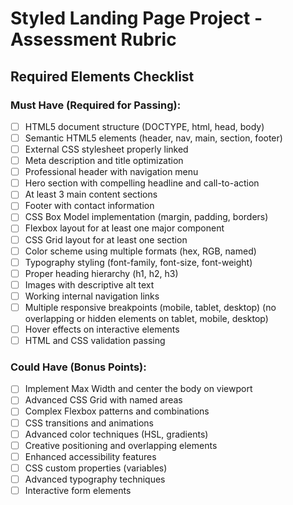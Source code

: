# Styled Landing Page Project - Assessment Rubric

## **Required Elements Checklist**

### **Must Have (Required for Passing):**

- [ ] HTML5 document structure (DOCTYPE, html, head, body)
- [ ] Semantic HTML5 elements (header, nav, main, section, footer)
- [ ] External CSS stylesheet properly linked
- [ ] Meta description and title optimization
- [ ] Professional header with navigation menu
- [ ] Hero section with compelling headline and call-to-action
- [ ] At least 3 main content sections
- [ ] Footer with contact information
- [ ] CSS Box Model implementation (margin, padding, borders)
- [ ] Flexbox layout for at least one major component
- [ ] CSS Grid layout for at least one section
- [ ] Color scheme using multiple formats (hex, RGB, named)
- [ ] Typography styling (font-family, font-size, font-weight)
- [ ] Proper heading hierarchy (h1, h2, h3)
- [ ] Images with descriptive alt text
- [ ] Working internal navigation links
- [ ] Multiple responsive breakpoints (mobile, tablet, desktop) (no overlapping or hidden elements on tablet, mobile, desktop)
- [ ] Hover effects on interactive elements
- [ ] HTML and CSS validation passing

### **Could Have (Bonus Points):**

- [ ] Implement Max Width and center the body on viewport
- [ ] Advanced CSS Grid with named areas
- [ ] Complex Flexbox patterns and combinations
- [ ] CSS transitions and animations
- [ ] Advanced color techniques (HSL, gradients)
- [ ] Creative positioning and overlapping elements
- [ ] Enhanced accessibility features
- [ ] CSS custom properties (variables)
- [ ] Advanced typography techniques
- [ ] Interactive form elements
